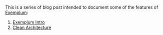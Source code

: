 This is a series of blog post intended to document some of the features of [Exemplum](https://github.com/ForrestTech/Exemplum):

1. [Exemplum Intro](https://forresttech.github.io/exemplum/)
2. [Clean Architecture](https://forresttech.github.io/exemplum-clean-architecture/)